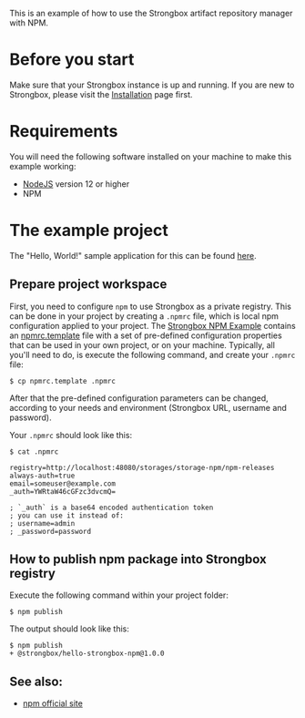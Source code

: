 This is an example of how to use the Strongbox artifact repository manager with NPM.

# Before you start

Make sure that your Strongbox instance is up and running. If you are new to Strongbox, please visit the [Installation](https://strongbox.github.io/user-guide/getting-started.html) page first.

# Requirements

You will need the following software installed on your machine to make this example working:

* [NodeJS](https://nodejs.org/) version 12 or higher
* NPM

# The example project

The "Hello, World!" sample application for this can be found [here](https://github.com/strongbox/strongbox-examples/tree/master/hello-strongbox-npm).

## Prepare project workspace

First, you need to configure `npm` to use Strongbox as a private registry. This can be done in your project by creating a `.npmrc` file, which is local npm configuration applied to your project. The [Strongbox NPM Example] contains an [npmrc.template] file with a set of pre-defined configuration properties that can be used in your own project, or on your machine. Typically, all you'll need to do, is execute the following command, and create your `.npmrc` file:
    
    $ cp npmrc.template .npmrc

After that the pre-defined configuration parameters can be changed, according to your needs and environment (Strongbox URL, username and password).

Your `.npmrc` should look like this:

    $ cat .npmrc
    
    registry=http://localhost:48080/storages/storage-npm/npm-releases
    always-auth=true
    email=someuser@example.com
    _auth=YWRtaW46cGFzc3dvcmQ=
    
    ; `_auth` is a base64 encoded authentication token
    ; you can use it instead of:
    ; username=admin
    ; _password=password
    

## How to publish npm package into Strongbox registry

Execute the following command within your project folder:
    
    $ npm publish

The output should look like this:
    
    $ npm publish
    + @strongbox/hello-strongbox-npm@1.0.0


## See also:

* [npm official site](https://www.npmjs.com/)


[Strongbox NPM Example]: https://github.com/strongbox/strongbox-examples/tree/master/hello-strongbox-npm
[npmrc.template]: https://github.com/strongbox/strongbox-examples/blob/master/hello-strongbox-npm/npmrc.template
